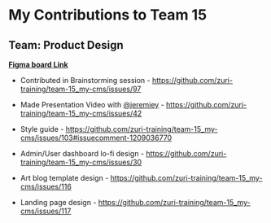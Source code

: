 # My Contributions to Team 15  

## Team: Product Design  

**[Figma board Link](https://www.figma.com/file/Uujc2NV7Sx6qOsWX9JYl0v/Team-15_My-cms?node-id=0%3A1)**

- Contributed in Brainstorming session - <https://github.com/zuri-training/team-15_my-cms/issues/97>

- Made Presentation Video with [@jeremiey](https://github.com/jeremiey) - <https://github.com/zuri-training/team-15_my-cms/issues/42>

- Style guide - <https://github.com/zuri-training/team-15_my-cms/issues/103#issuecomment-1209036770>

- Admin/User dashboard lo-fi design - <https://github.com/zuri-training/team-15_my-cms/issues/30>

- Art blog template design - <https://github.com/zuri-training/team-15_my-cms/issues/116>

- Landing page design - <https://github.com/zuri-training/team-15_my-cms/issues/117>
